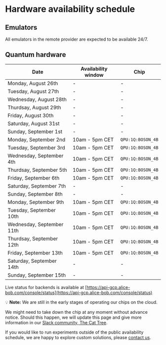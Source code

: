 # Hardware availability schedule

## Emulators

All emulators in the remote provider are expected to be available 24/7.

## Quantum hardware

| Date | Availability window | Chip |
| --- | --- | --- |
| Monday, August 26th | - | - |
| Tuesday, August 27th | - | - |
| Wednesday, August 28th | - | - |
| Thurdsay, August 29th | - | - |
| Friday, August 30th | - | - |
| Saturday, August 31st | - | - |
| Sunday, September 1st | - | - |
| Monday, September 2nd | 10am - 5pm CET | `QPU:1Q:BOSON_4B` |
| Tuesday, September 3rd | 10am - 5pm CET | `QPU:1Q:BOSON_4B` |
| Wednesday, September 4th | 10am - 5pm CET | `QPU:1Q:BOSON_4B` |
| Thurdsay, September 5th | 10am - 5pm CET | `QPU:1Q:BOSON_4B` |
| Friday, September 6th | 10am - 5pm CET | `QPU:1Q:BOSON_4B` |
| Saturday, September 7th | - | - |
| Sunday, September 8th | - | - |
| Monday, September 9th | 10am - 5pm CET | `QPU:1Q:BOSON_4B` |
| Tuesday, September 10th | 10am - 5pm CET | `QPU:1Q:BOSON_4B` |
| Wednesday, September 11th | 10am - 5pm CET | `QPU:1Q:BOSON_4B` |
| Thurdsay, September 12th | 10am - 5pm CET | `QPU:1Q:BOSON_4B` |
| Friday, September 13th | 10am - 5pm CET | `QPU:1Q:BOSON_4B` |
| Saturday, September 14th | - | - |
| Sunday, September 15th | - | - |

Live status for backends is available at [https://api-gcp.alice-bob.com/console/status](https://api-gcp.alice-bob.com/console/status)

💡 **Note:** We are still in the early stages of operating our chips on the cloud.

We might need to take down the chip at any moment without advance notice. Should this happen, we will update this page and give more information in our [Slack community, The Cat Tree](https://join.slack.com/t/the-cat-tree/shared_invite/zt-2cg0a3rno-PP~AaUztS3dtiRyzsawlnQ).

If you would like to run experiments outside of the public availability schedule, we are happy to explore custom solutions, please [contact us](../contact_us.md).
